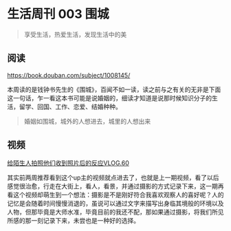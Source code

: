 # 生活周刊 003 围城

> 享受生活，热爱生活，发现生活中的美

## 阅读
<https://book.douban.com/subject/1008145/>

本周读的是钱钟书先生的《围城》，百闻不如一读，读之前与之有关的无非是下面这一句话，乍一看这本书可能是说婚姻的，细读才知道是说那时候知识分子的生活，留学、回国、工作、恋爱、结婚种种。

> 婚姻如围城，城外的人想进去，城里的人想出来

## 视频

[给陌生人拍照他们收到照片后的反应VLOG.60](https://www.bilibili.com/video/BV1PS4y1t7xC)

其实前两周推荐看到这个up主的视频就点进去了，也就是上一期视频，看了以后感觉很治愈，行走在大街上，看人，看景，并通过摄影的方式记录下来，这一期再看这个视频却萌生到一个想法：摄影是不是刚好符合我喜欢观察人的喜好呢？人的记忆是会随着时间慢慢消退的，虽说可以通过文字来描写出身临其境般的环境以及人物，但那毕竟是大师水准，毕竟目前的我还不配，那如果通过摄影，将我们所见所感的那一刻记录下来，未尝也是一种好的选择。
